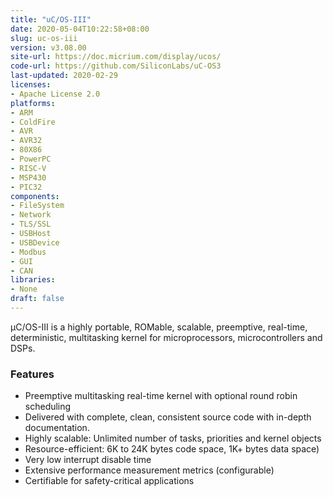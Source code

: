 ```yaml
---
title: "uC/OS-III"
date: 2020-05-04T10:22:58+08:00
slug: uc-os-iii
version: v3.08.00 
site-url: https://doc.micrium.com/display/ucos/
code-url: https://github.com/SiliconLabs/uC-OS3
last-updated: 2020-02-29
licenses: 
- Apache License 2.0
platforms:
- ARM
- ColdFire
- AVR
- AVR32
- 80X86
- PowerPC
- RISC-V
- MSP430
- PIC32
components:
- FileSystem
- Network
- TLS/SSL
- USBHost
- USBDevice
- Modbus
- GUI
- CAN
libraries:
- None
draft: false
---
```


µC/OS-III is a highly portable, ROMable, scalable, preemptive, real-time, deterministic, multitasking kernel for microprocessors, microcontrollers and DSPs.


<!--more-->

### Features
- Preemptive multitasking real-time kernel with optional round robin scheduling
- Delivered with complete, clean, consistent source code with in-depth documentation.
- Highly scalable: Unlimited number of tasks, priorities and kernel objects
- Resource-efficient: 6K to 24K bytes code space, 1K+ bytes data space)
- Very low interrupt disable time
- Extensive performance measurement metrics (configurable)
- Certifiable for safety-critical applications